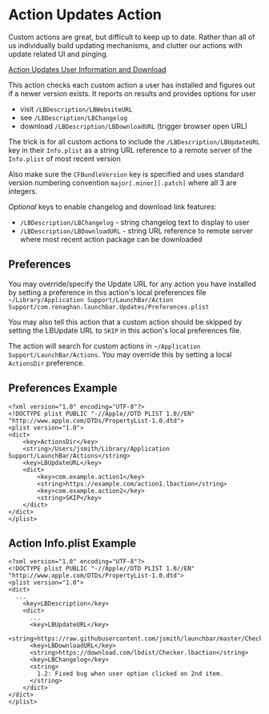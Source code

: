

# Action Updates Action

Custom actions are great, but difficult to keep up to date. Rather than all of us individually build updating mechanisms, and clutter our actions with update related UI and pinging.

[Action Updates User Information and Download](https://prenagha.github.io/launchbar/updates.html)

This action checks each custom action a user has installed and figures out if a newer version exists. It reports on results and provides options for user
* visit `/LBDescription/LBWebsiteURL`
* see `/LBDescription/LBChangelog`
* download `/LBDescription/LBDownloadURL` (trigger browser open URL)

The trick is for all custom actions to include the `/LBDescription/LBUpdateURL` key in their `Info.plist` as a string URL reference to a remote server of the `Info.plist` of most recent version

Also make sure the `CFBundleVersion` key is specified and uses standard version numbering convention `major[.minor][.patch]` where all 3 are integers.

*Optional* keys to enable changelog and download link features:
* `/LBDescription/LBChangelog` - string changelog text to display to user
* `/LBDescription/LBDownloadURL` - string URL reference to remote server where most recent action package can be downloaded

## Preferences
You may override/specify the Update URL for any action you have installed by setting a preference in this action's local preferences file 
`~/Library/Application Support/LaunchBar/Action Support/com.renaghan.launchbar.Updates/Preferences.plist`

You may also tell this action that a custom action should be skipped by setting the LBUpdate URL to `SKIP` in this action's local preferences file.

The action will search for custom actions in `~/Application Support/LaunchBar/Actions`. You may override this by setting a local `ActionsDir` preference.

## Preferences Example
```
<?xml version="1.0" encoding="UTF-8"?>
<!DOCTYPE plist PUBLIC "-//Apple//DTD PLIST 1.0//EN" "http://www.apple.com/DTDs/PropertyList-1.0.dtd">
<plist version="1.0">
<dict>
	<key>ActionsDir</key>
	<string>/Users/jsmith/Library/Application Support/LaunchBar/Actions</string>
	<key>LBUpdateURL</key>
	<dict>
		<key>com.example.action1</key>
		<string>https://example.com/action1.lbaction</string>
		<key>com.example.action2</key>
		<string>SKIP</key>
	</dict>
</dict>
</plist>
```

## Action Info.plist Example
```
<?xml version="1.0" encoding="UTF-8"?>
<!DOCTYPE plist PUBLIC "-//Apple//DTD PLIST 1.0//EN" "http://www.apple.com/DTDs/PropertyList-1.0.dtd">
<plist version="1.0">
<dict>
  ...
	<key>LBDescription</key>
	<dict>
	  ...
	  <key>LBUpdateURL</key>
	  <string>https://raw.githubusercontent.com/jsmith/launchbar/master/Checker.lbaction/Contents/Info.plist</string>
	  <key>LBDownloadURL</key>
	  <string>https://download.com/lbdist/Checker.lbaction</string>
	  <key>LBChangelog</key>
	  <string>
	    1.2: Fixed bug when user option clicked on 2nd item.
	  </string>
	</dict>
</dict>
</plist>
```

